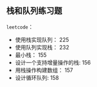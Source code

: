 ## 栈和队列练习题

`leetcode`：

* 使用栈实现队列： 225
* 使用队列实现栈： 232
* 最小栈： 155
* 设计一个支持增量操作的栈: 156
* 用栈操作构建数组： 157
* 设计循环队列: 158




